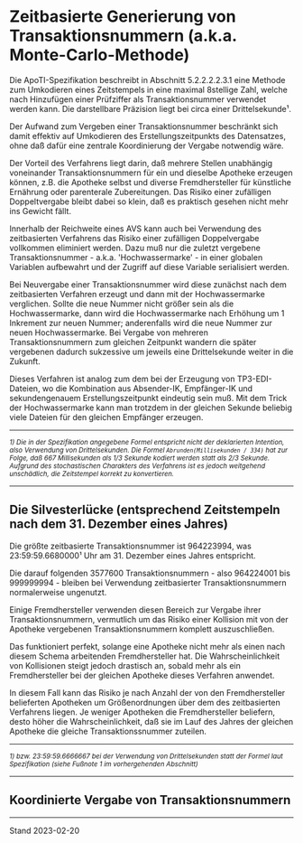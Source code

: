 # Zeitbasierte Generierung von Transaktionsnummern (a.k.a. Monte-Carlo-Methode)

Die ApoTI-Spezifikation beschreibt in Abschnitt 5.2.2.2.2.3.1 eine Methode zum Umkodieren eines Zeitstempels in eine maximal 8stellige Zahl, welche nach Hinzufügen einer Prüfziffer als Transaktionsnummer verwendet werden kann. Die darstellbare Präzision liegt bei circa einer Drittelsekunde¹.

Der Aufwand zum Vergeben einer Transaktionsnummer beschränkt sich damit effektiv auf Umkodieren des Erstellungszeitpunkts des Datensatzes, ohne daß dafür eine zentrale Koordinierung der Vergabe notwendig wäre.

Der Vorteil des Verfahrens liegt darin, daß mehrere Stellen unabhängig voneinander Transaktionsnummern für ein und dieselbe Apotheke erzeugen können, z.B. die Apotheke selbst und diverse Fremdhersteller für künstliche Ernährung oder parenterale Zubereitungen. Das Risiko einer zufälligen Doppeltvergabe bleibt dabei so klein, daß es praktisch gesehen nicht mehr ins Gewicht fällt.

Innerhalb der Reichweite eines AVS kann auch bei Verwendung des zeitbasierten Verfahrens das Risiko einer zufälligen Doppelvergabe vollkommen eliminiert werden. Dazu muß nur die zuletzt vergebene Transaktionsnummer - a.k.a. 'Hochwassermarke' - in einer globalen Variablen aufbewahrt und der Zugriff auf diese Variable serialisiert werden.

 Bei Neuvergabe einer Transaktionsnummer wird diese zunächst nach dem zeitbasierten Verfahren erzeugt und dann mit der Hochwassermarke verglichen. Sollte die neue Nummer nicht größer sein als die Hochwassermarke, dann wird die Hochwassermarke nach Erhöhung um 1 Inkrement zur neuen Nummer; anderenfalls wird die neue Nummer zur neuen Hochwassermarke. Bei Vergabe von mehreren Transaktionsnummern zum gleichen Zeitpunkt wandern die später vergebenen dadurch sukzessive um jeweils eine Drittelsekunde weiter in die Zukunft.

Dieses Verfahren ist analog zum dem bei der Erzeugung von TP3-EDI-Dateien, wo die Kombination aus Absender-IK, Empfänger-IK und sekundengenauem Erstellungszeitpunkt eindeutig sein muß. Mit dem Trick der Hochwassermarke kann man trotzdem in der gleichen Sekunde beliebig viele Dateien für den gleichen Empfänger erzeugen.

---
<sup>*1) Die in der Spezifikation angegebene Formel entspricht nicht der deklarierten Intention, also Verwendung von Drittelsekunden. Die Formel `Abrunden(Millisekunden / 334)` hat zur Folge, daß 667 Millisekunden als 1/3 Sekunde kodiert werden statt als 2/3 Sekunde. Aufgrund des stochastischen Charakters des Verfahrens ist es jedoch weitgehend unschädlich, die Zeitstempel korrekt zu konvertieren.*</sup>

---
## Die Silvesterlücke (entsprechend Zeitstempeln nach dem 31. Dezember eines Jahres)

Die größte zeitbasierte Transaktionsnummer ist 964223994, was 23:59:59.6680000¹ Uhr am 31. Dezember eines Jahres entspricht. 

Die darauf folgenden 3577600 Transaktionsnummern - also 964224001 bis 999999994 - bleiben bei Verwendung zeitbasierter Transaktionsnummern normalerweise ungenutzt. 

Einige Fremdhersteller verwenden diesen Bereich zur Vergabe ihrer Transaktionsnummern, vermutlich um das Risiko einer Kollision mit von der Apotheke vergebenen Transaktionsnummern komplett auszuschließen. 

Das funktioniert perfekt, solange eine Apotheke nicht mehr als einen nach diesem Schema arbeitenden Fremdhersteller hat. Die Wahrscheinlichkeit von Kollisionen steigt jedoch drastisch an, sobald mehr als ein Fremdhersteller bei der gleichen Apotheke dieses Verfahren anwendet. 

In diesem Fall kann das Risiko je nach Anzahl der von den Fremdhersteller belieferten Apotheken um Größenordnungen über dem des zeitbasierten Verfahrens liegen. Je weniger Apotheken die Fremdhersteller beliefern, desto höher die Wahrscheinlichkeit, daß sie im Lauf des Jahres der gleichen Apotheke die gleiche Transaktionssnummer zuteilen.

---
<sup>*1) bzw. 23:59:59.6666667 bei der Verwendung von Drittelsekunden statt der Formel laut Spezifikation (siehe Fußnote 1 im vorhergehenden Abschnitt)*</sup>

---
## Koordinierte Vergabe von Transaktionsnummern

---
Stand 2023-02-20